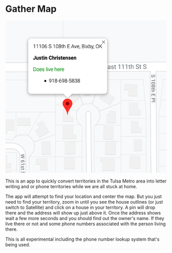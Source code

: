 # Gather Map
![Example lookup](screenshot.png)

This is an app to quickly convert territories in the Tulsa Metro area into letter writing and or phone territories while we are all stuck at home.

The app will attempt to find your location and center the map. But you just need to find your territory, zoom in until you see the house outlines (or just switch to Satellite) and click on a house in your territory. A pin will drop there and the address will show up just above it. Once the address shows wait a few more seconds and you should find out the owner's name. If they live there or not and some phone numbers associated with the person living there.

This is all experimental including the phone number lookup system that's being used.

